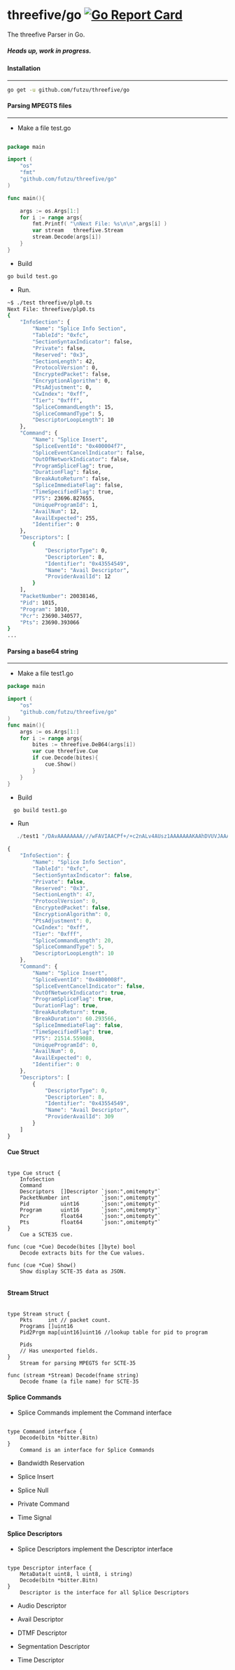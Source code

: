 # threefive/go	 [![Go Report Card](https://goreportcard.com/badge/github.com/FUTZU/threefive)](https://goreportcard.com/report/github.com/FUTZU/threefive)
		
The threefive Parser in Go.

##### Heads up, work in progress.

#### Installation
---
```sh
go get -u github.com/futzu/threefive/go
```

#### Parsing MPEGTS files 
---

* Make a file test.go

```go

package main

import (
	"os"
	"fmt"
	"github.com/futzu/threefive/go"
)

func main(){

	args := os.Args[1:]
	for i := range args{
		fmt.Printf( "\nNext File: %s\n\n",args[i] )
		var stream   threefive.Stream
		stream.Decode(args[i])
	}
}     
```
*  Build
```sh 
go build test.go
```
*  Run.
```sh	
~$ ./test threefive/plp0.ts
Next File: threefive/plp0.ts
{
    "InfoSection": {
        "Name": "Splice Info Section",
        "TableId": "0xfc",
        "SectionSyntaxIndicator": false,
        "Private": false,
        "Reserved": "0x3",
        "SectionLength": 42,
        "ProtocolVersion": 0,
        "EncryptedPacket": false,
        "EncryptionAlgorithm": 0,
        "PtsAdjustment": 0,
        "CwIndex": "0xff",
        "Tier": "0xfff",
        "SpliceCommandLength": 15,
        "SpliceCommandType": 5,
        "DescriptorLoopLength": 10
    },
    "Command": {
        "Name": "Splice Insert",
        "SpliceEventId": "0x400004f7",
        "SpliceEventCancelIndicator": false,
        "OutOfNetworkIndicator": false,
        "ProgramSpliceFlag": true,
        "DurationFlag": false,
        "BreakAutoReturn": false,
        "SpliceImmediateFlag": false,
        "TimeSpecifiedFlag": true,
        "PTS": 23696.827655,
        "UniqueProgramId": 1,
        "AvailNum": 12,
        "AvailExpected": 255,
        "Identifier": 0
    },
    "Descriptors": [
        {
            "DescriptorType": 0,
            "DescriptorLen": 8,
            "Identifier": "0x43554549",
            "Name": "Avail Descriptor",
            "ProviderAvailId": 12
        }
    ],
    "PacketNumber": 20038146,
    "Pid": 1015,
    "Program": 1010,
    "Pcr": 23690.340577,
    "Pts": 23690.393066
}
...

``` 	

#### Parsing a base64 string
---

* Make a file test1.go

```go
package main

import (
    "os"
	"github.com/futzu/threefive/go"
)
func main(){
	args := os.Args[1:]
	for i := range args{
        bites := threefive.DeB64(args[i])
        var cue threefive.Cue
        if cue.Decode(bites){
            cue.Show()
        }
    }
}
```  
* Build
```sh
  go build test1.go 
```
* Run
```js
   ./test1 "/DAvAAAAAAAA///wFAVIAACPf+/+c2nALv4AUsz1AAAAAAAKAAhDVUVJAAABNWLbowo="

{
    "InfoSection": {
        "Name": "Splice Info Section",
        "TableId": "0xfc",
        "SectionSyntaxIndicator": false,
        "Private": false,
        "Reserved": "0x3",
        "SectionLength": 47,
        "ProtocolVersion": 0,
        "EncryptedPacket": false,
        "EncryptionAlgorithm": 0,
        "PtsAdjustment": 0,
        "CwIndex": "0xff",
        "Tier": "0xfff",
        "SpliceCommandLength": 20,
        "SpliceCommandType": 5,
        "DescriptorLoopLength": 10
    },
    "Command": {
        "Name": "Splice Insert",
        "SpliceEventId": "0x4800008f",
        "SpliceEventCancelIndicator": false,
        "OutOfNetworkIndicator": true,
        "ProgramSpliceFlag": true,
        "DurationFlag": true,
        "BreakAutoReturn": true,
        "BreakDuration": 60.293566,
        "SpliceImmediateFlag": false,
        "TimeSpecifiedFlag": true,
        "PTS": 21514.559088,
        "UniqueProgramId": 0,
        "AvailNum": 0,
        "AvailExpected": 0,
        "Identifier": 0
    },
    "Descriptors": [
        {
            "DescriptorType": 0,
            "DescriptorLen": 8,
            "Identifier": "0x43554549",
            "Name": "Avail Descriptor",
            "ProviderAvailId": 309
        }
    ]
}
```
#### Cue Struct
```golang

type Cue struct {
	InfoSection
	Command
	Descriptors  []Descriptor `json:",omitempty"`
	PacketNumber int          `json:",omitempty"`
	Pid          uint16       `json:",omitempty"`
	Program      uint16       `json:",omitempty"`
	Pcr          float64      `json:",omitempty"`
	Pts          float64      `json:",omitempty"`
}
    Cue a SCTE35 cue.

func (cue *Cue) Decode(bites []byte) bool
    Decode extracts bits for the Cue values.

func (cue *Cue) Show()
    Show display SCTE-35 data as JSON.


```

#### Stream Struct
```golang

type Stream struct {
	Pkts     int // packet count.
	Programs []uint16
	Pid2Prgm map[uint16]uint16 //lookup table for pid to program

	Pids
	// Has unexported fields.
}
    Stream for parsing MPEGTS for SCTE-35

func (stream *Stream) Decode(fname string)
    Decode fname (a file name) for SCTE-35
```

#### Splice Commands

* Splice Commands implement the Command interface
```golang

type Command interface {
	Decode(bitn *bitter.Bitn)
}
    Command is an interface for Splice Commands
```
* Bandwidth Reservation

* Splice Insert

* Splice Null

* Private Command

* Time Signal

#### Splice Descriptors

* Splice Descriptors implement the Descriptor interface
```golang

type Descriptor interface {
	MetaData(t uint8, l uint8, i string)
	Decode(bitn *bitter.Bitn)
}
    Descriptor is the interface for all Splice Descriptors
```

* Audio Descriptor

* Avail Descriptor

* DTMF Descriptor

* Segmentation Descriptor

* Time Descriptor 
